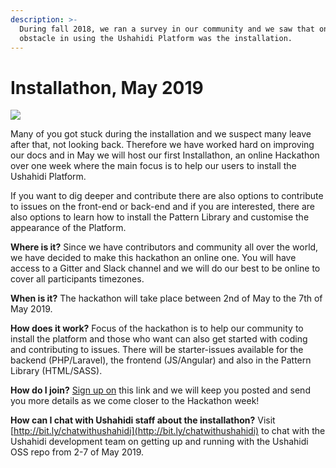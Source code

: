 ```yaml
---
description: >-
  During fall 2018, we ran a survey in our community and we saw that one major
  obstacle in using the Ushahidi Platform was the installation.
---
```


# Installathon, May 2019

![](<../../../.gitbook/assets/gitbook-graphic (1) (1) (2) (4).png>)

Many of you got stuck during the installation and we suspect many leave after that, not looking back. Therefore we have worked hard on improving our docs and in May we will host our first Installathon, an online Hackathon over one week where the main focus is to help our users to install the Ushahidi Platform.

If you want to dig deeper and contribute there are also options to contribute to issues on the front-end or back-end and if you are interested, there are also options to learn how to install the Pattern Library and customise the appearance of the Platform.

**Where is it?** Since we have contributors and community all over the world, we have decided to make this hackathon an online one. You will have access to a Gitter and Slack channel and we will do our best to be online to cover all participants timezones.

**When is it?** The hackathon will take place between 2nd of May to the 7th of May 2019.

**How does it work?** Focus of the hackathon is to help our community to install the platform and those who want can also get started with coding and contributing to issues. There will be starter-issues available for the backend (PHP/Laravel), the frontend (JS/Angular) and also in the Pattern Library (HTML/SASS).

**How do I join?** [Sign up on](https://forms.gle/kjpjcxRxDoGJDDUh9) this link and we will keep you posted and send you more details as we come closer to the Hackathon week!

**How can I chat with Ushahidi staff about the installathon?** Visit [http://bit.ly/chatwithushahidi](http://bit.ly/chatwithushahidi) to chat with the Ushahidi development team on getting up and running with the Ushahidi OSS repo from 2-7 of May 2019.
